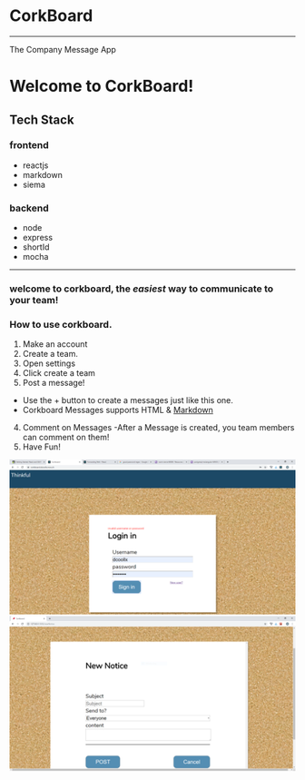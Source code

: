 # CorkBoard
___
The Company Message App
# Welcome to CorkBoard!
## Tech Stack
### frontend
 - reactjs
 - markdown
 - siema
### backend
 - node
 - express
 - shortId
 - mocha
___
### welcome to corkboard, the _easiest_ way to communicate to your team!


### How to use corkboard.
1. Make an account 
2. Create a team.
  1. Open settings
  2. Click create a team
3. Post a message!
  - Use the + button to create a messages just like this one.
  - Corkboard Messages supports HTML & [Markdown](https://www.markdowntutorial.com/)
4. Comment on Messages
  -After a Message is created, you team members can comment on them!
5. Have Fun!
    
    
![login](screenshots/corkboard_login.PNG)
![new Notice](screenshots/newNotice.PNG)


